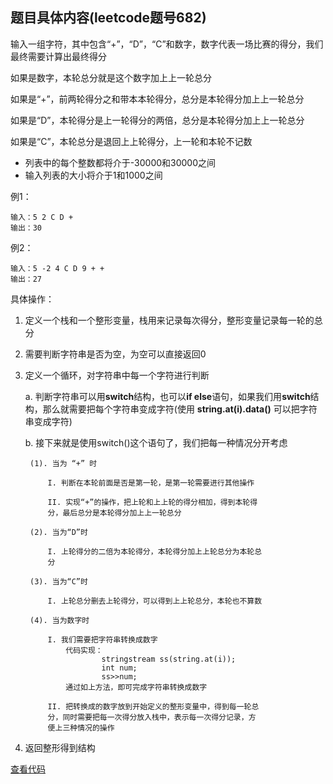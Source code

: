 ## 题目具体内容(leetcode题号682)

输入一组字符，其中包含“+”，“D”，“C”和数字，数字代表一场比赛的得分，我们最终需要计算出最终得分

如果是数字，本轮总分就是这个数字加上上一轮总分

如果是“+”，前两轮得分之和带本本轮得分，总分是本轮得分加上上一轮总分

如果是“D”，本轮得分是上一轮得分的两倍，总分是本轮得分加上上一轮总分

如果是“C”，本轮总分是退回上上轮得分，上一轮和本轮不记数

* 列表中的每个整数都将介于-30000和30000之间
* 输入列表的大小将介于1和1000之间

例1：
```
输入：5 2 C D +
输出：30
```
例2：
```
输入：5 -2 4 C D 9 + +
输出：27
```

具体操作：

1. 定义一个栈和一个整形变量，栈用来记录每次得分，整形变量记录每一轮的总分

2. 需要判断字符串是否为空，为空可以直接返回0

3. 定义一个循环，对字符串中每一个字符进行判断

    a. 判断字符串可以用**switch**结构，也可以**if else**语句，如果我们用**switch**结构，那么就需要把每个字符串变成字符(使用      **string.at(i).data()** 可以把字符串变成字符)

    b. 接下来就是使用switch()这个语句了，我们把每一种情况分开考虑

        (1). 当为 “+” 时

            I. 判断在本轮前面是否是第一轮，是第一轮需要进行其他操作

            II. 实现“+”的操作，把上轮和上上轮的得分相加，得到本轮得
            分，最后总分是本轮得分加上上一轮总分

        (2). 当为“D”时

            I. 上轮得分的二倍为本轮得分，本轮得分加上上轮总分为本轮总
            分

        (3). 当为“C”时

            I. 上轮总分删去上轮得分，可以得到上上轮总分，本轮也不算数

        (4). 当为数字时

            I. 我们需要把字符串转换成数字
                代码实现：
                        stringstream ss(string.at(i));
                        int num;
                        ss>>num;
                通过如上方法，即可完成字符串转换成数字

            II. 把转换成的数字放到开始定义的整形变量中，得到每一轮总
            分，同时需要把每一次得分放入栈中，表示每一次得分记录，方
            便上三种情况的操作

4. 返回整形得到结构

[查看代码]()